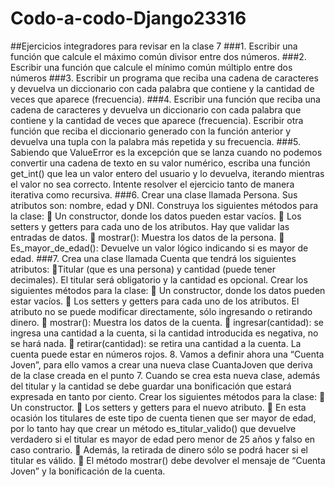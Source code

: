 # Codo-a-codo-Django23316
##Ejercicios integradores para revisar en la clase 7
###1. Escribir una función que calcule el máximo común divisor entre dos números.
###2. Escribir una función que calcule el mínimo común múltiplo entre dos números
###3. Escribir un programa que reciba una cadena de caracteres y devuelva un diccionario con
cada palabra que contiene y la cantidad de veces que aparece (frecuencia).
###4. Escribir una función que reciba una cadena de caracteres y devuelva un diccionario con cada
palabra que contiene y la cantidad de veces que aparece (frecuencia). Escribir otra función
que reciba el diccionario generado con la función anterior y devuelva una tupla con la
palabra más repetida y su frecuencia.
###5. Sabiendo que ValueError es la excepción que se lanza cuando no podemos convertir una
cadena de texto en su valor numérico, escriba una función get_int() que lea un valor entero
del usuario y lo devuelva, iterando mientras el valor no sea correcto. Intente resolver el
ejercicio tanto de manera iterativa como recursiva.
###6. Crear una clase llamada Persona. Sus atributos son: 
nombre, edad y DNI. Construya los
siguientes métodos para la clase:
 Un constructor, donde los datos pueden estar vacíos.
 Los setters y getters para cada uno de los atributos. Hay que validar las entradas de
datos.
 mostrar(): Muestra los datos de la persona.
 Es_mayor_de_edad(): Devuelve un valor lógico indicando si es mayor de edad.
###7. Crea una clase llamada Cuenta que tendrá los siguientes atributos: 
Titular (que es una
persona) y cantidad (puede tener decimales). El titular será obligatorio y la cantidad es
opcional. Crear los siguientes métodos para la clase:
 Un constructor, donde los datos pueden estar vacíos.
 Los setters y getters para cada uno de los atributos. El atributo no se puede modificar
directamente, sólo ingresando o retirando dinero.
 mostrar(): Muestra los datos de la cuenta.
 ingresar(cantidad): se ingresa una cantidad a la cuenta, si la cantidad introducida es
negativa, no se hará nada.
 retirar(cantidad): se retira una cantidad a la cuenta. La cuenta puede estar en números
rojos.
8. Vamos a definir ahora una “Cuenta Joven”, para ello vamos a crear una nueva clase
CuantaJoven que deriva de la clase creada en el punto 7. Cuando se crea esta nueva clase,
además del titular y la cantidad se debe guardar una bonificación que estará expresada en
tanto por ciento. Crear los siguientes métodos para la clase:
 Un constructor.
 Los setters y getters para el nuevo atributo.
 En esta ocasión los titulares de este tipo de cuenta tienen que ser mayor de edad, por lo
tanto hay que crear un método es_titular_valido() que devuelve verdadero si el titular es
mayor de edad pero menor de 25 años y falso en caso contrario.
 Además, la retirada de dinero sólo se podrá hacer si el titular es válido.
 El método mostrar() debe devolver el mensaje de “Cuenta Joven” y la bonificación de la
cuenta.
